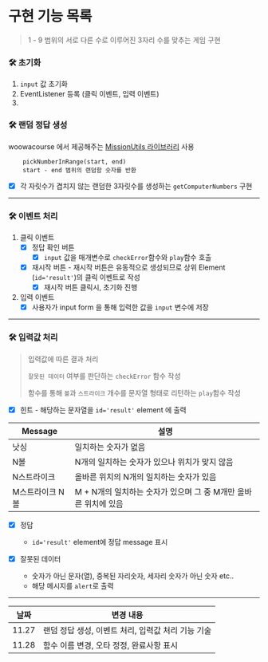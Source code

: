# 구현 기능 목록

> 1 - 9 범위의 서로 다른 수로 이루어진 3자리 수를 맞추는 게임 구현

### 🛠 초기화

1. `input` 값 초기화
2. EventListener 등록 (클릭 이벤트, 입력 이벤트)
3.

### 🛠 랜덤 정답 생성

woowacourse 에서 제공해주는 [MissionUtils 라이브러리](https://github.com/woowacourse-projects/javascript-mission-utils#mission-utils) 사용

```
    pickNumberInRange(start, end)
    start - end 범위의 랜덤함 숫자를 반환
```

- [x] 각 자릿수가 겹치지 않는 랜덤한 3자릿수를 생성하는 `getComputerNumbers` 구현

---

### 🛠 이벤트 처리

1. 클릭 이벤트
   - [x] 정답 확인 버튼
     - [x] `input` 값을 매개변수로 `checkError`함수와 `play`함수 호출
   - [x] 재시작 버튼 - 재시작 버튼은 유동적으로 생성되므로 상위 Element (`id='result'`)의 클릭 이벤트로 작성
     - [x] 재시작 버튼 클릭시, 초기화 진행

2. 입력 이벤트
   - [x] 사용자가 input form 을 통해 입력한 값을 `input` 변수에 저장

---

### 🛠 입력값 처리

> 입력값에 따른 결과 처리
>
> `잘못된 데이터` 여부를 판단하는 `checkError` 함수 작성
>
> 함수를 통해 `볼`과 `스트라이크` 개수를 문자열 형태로 리턴하는 `play`함수 작성



- [x] 힌트 - 해당하는 문자열을 `id='result'` element 에 출력

| Message | 설명 |
|---|---|
| 낫싱 | 일치하는 숫자가 없음 |
| N볼 | N개의 일치하는 숫자가 있으나 위치가 맞지 않음 |
| N스트라이크 | 올바른 위치의 N개의 일치하는 숫자가 있음 |
| M스트라이크 N볼 | M + N개의 일치하는 숫자가 있으며 그 중 M개만 올바른 위치에 있음 |

- [x] 정답
  - `id='result'` element에 정답 message 표시

- [x] 잘못된 데이터
  - 숫자가 아닌 문자(열), 중복된 자리숫자, 세자리 숫자가 아닌 숫자 etc..
  - 해당 메시지를 `alert`로 출력

---

| 날짜 | 변경 내용 |
|---|---|
| 11.27 | 랜덤 정답 생성, 이벤트 처리, 입력값 처리 기능 기술 |
| 11.28 | 함수 이름 변경, 오타 정정, 완료사항 표시 |